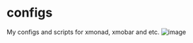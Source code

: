 # configs
My configs and scripts for xmonad, xmobar and etc.
![image](https://user-images.githubusercontent.com/39233990/189526123-ed4f56af-2b31-41a1-86ee-dd11d4f561f3.png)
